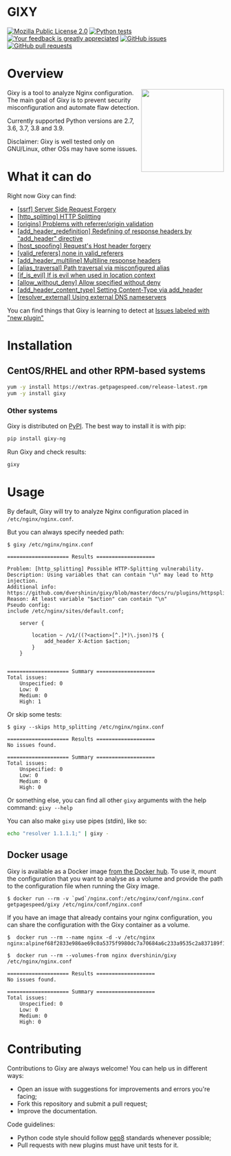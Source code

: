 GIXY
====
[![Mozilla Public License 2.0](https://img.shields.io/github/license/dvershinin/gixy.svg?style=flat-square)](https://github.com/dvershinin/gixy/blob/master/LICENSE)
[![Python tests](https://github.com/dvershinin/gixy/actions/workflows/pythonpackage.yml/badge.svg)](https://github.com/dvershinin/gixy/actions/workflows/pythonpackage.yml)
[![Your feedback is greatly appreciated](https://img.shields.io/maintenance/yes/2023.svg?style=flat-square)](https://github.com/dvershinin/gixy/issues/new)
[![GitHub issues](https://img.shields.io/github/issues/dvershinin/gixy.svg?style=flat-square)](https://github.com/dvershinin/gixy/issues)
[![GitHub pull requests](https://img.shields.io/github/issues-pr/dvershinin/gixy.svg?style=flat-square)](https://github.com/dvershinin/gixy/pulls)

# Overview
<img align="right" width="192" height="192" src="/docs/logo.png">

Gixy is a tool to analyze Nginx configuration.
The main goal of Gixy is to prevent security misconfiguration and automate flaw detection.

Currently supported Python versions are 2.7, 3.6, 3.7, 3.8 and 3.9.

Disclaimer: Gixy is well tested only on GNU/Linux, other OSs may have some issues.

# What it can do
Right now Gixy can find:
  * [[ssrf] Server Side Request Forgery](https://github.com/dvershinin/gixy/blob/master/docs/en/plugins/ssrf.md)
  * [[http_splitting] HTTP Splitting](https://github.com/dvershinin/gixy/blob/master/docs/en/plugins/httpsplitting.md)
  * [[origins] Problems with referrer/origin validation](https://github.com/dvershinin/gixy/blob/master/docs/en/plugins/origins.md)
  * [[add_header_redefinition] Redefining of response headers by  "add_header" directive](https://github.com/dvershinin/gixy/blob/master/docs/en/plugins/addheaderredefinition.md)
  * [[host_spoofing] Request's Host header forgery](https://github.com/dvershinin/gixy/blob/master/docs/en/plugins/hostspoofing.md)
  * [[valid_referers] none in valid_referers](https://github.com/dvershinin/gixy/blob/master/docs/en/plugins/validreferers.md)
  * [[add_header_multiline] Multiline response headers](https://github.com/dvershinin/gixy/blob/master/docs/en/plugins/addheadermultiline.md)
  * [[alias_traversal] Path traversal via misconfigured alias](https://github.com/dvershinin/gixy/blob/master/docs/en/plugins/aliastraversal.md)
  * [[if_is_evil] If is evil when used in location context](https://github.com/dvershinin/gixy/blob/master/docs/en/plugins/if_is_evil.md)
  * [[allow_without_deny] Allow specified without deny](https://github.com/dvershinin/gixy/blob/master/docs/en/plugins/aliastraversal.md)
  * [[add_header_content_type] Setting Content-Type via add_header](https://github.com/dvershinin/gixy/blob/master/docs/en/plugins/aliastraversal.md)
  * [[resolver_external] Using external DNS nameservers](https://blog.zorinaq.com/nginx-resolver-vulns/)

You can find things that Gixy is learning to detect at [Issues labeled with "new plugin"](https://github.com/dvershinin/gixy/issues?q=is%3Aissue+is%3Aopen+label%3A%22new+plugin%22)

# Installation

## CentOS/RHEL and other RPM-based systems

```bash
yum -y install https://extras.getpagespeed.com/release-latest.rpm
yum -y install gixy
```
### Other systems

Gixy is distributed on [PyPI](https://pypi.python.org/pypi/gixy-ng). The best way to install it is with pip:

```bash
pip install gixy-ng
```

Run Gixy and check results:
```bash
gixy
```

# Usage
By default, Gixy will try to analyze Nginx configuration placed in `/etc/nginx/nginx.conf`.

But you can always specify needed path:
```
$ gixy /etc/nginx/nginx.conf

==================== Results ===================

Problem: [http_splitting] Possible HTTP-Splitting vulnerability.
Description: Using variables that can contain "\n" may lead to http injection.
Additional info: https://github.com/dvershinin/gixy/blob/master/docs/ru/plugins/httpsplitting.md
Reason: At least variable "$action" can contain "\n"
Pseudo config:
include /etc/nginx/sites/default.conf;

	server {

		location ~ /v1/((?<action>[^.]*)\.json)?$ {
			add_header X-Action $action;
		}
	}


==================== Summary ===================
Total issues:
    Unspecified: 0
    Low: 0
    Medium: 0
    High: 1
```

Or skip some tests:
```
$ gixy --skips http_splitting /etc/nginx/nginx.conf

==================== Results ===================
No issues found.

==================== Summary ===================
Total issues:
    Unspecified: 0
    Low: 0
    Medium: 0
    High: 0
```

Or something else, you can find all other `gixy` arguments with the help command: `gixy --help`

You can also make `gixy` use pipes (stdin), like so:

```bash
echo "resolver 1.1.1.1;" | gixy -
```

## Docker usage

Gixy is available as a Docker image [from the Docker hub](https://hub.docker.com/r/getpagespeed/gixy/). To
use it, mount the configuration that you want to analyse as a volume and provide the path to the
configuration file when running the Gixy image.
```
$ docker run --rm -v `pwd`/nginx.conf:/etc/nginx/conf/nginx.conf getpagespeed/gixy /etc/nginx/conf/nginx.conf
```

If you have an image that already contains your nginx configuration, you can share the configuration
with the Gixy container as a volume.
```
$  docker run --rm --name nginx -d -v /etc/nginx
nginx:alpinef68f2833e986ae69c0a5375f9980dc7a70684a6c233a9535c2a837189f14e905

$  docker run --rm --volumes-from nginx dvershinin/gixy /etc/nginx/nginx.conf

==================== Results ===================
No issues found.

==================== Summary ===================
Total issues:
    Unspecified: 0
    Low: 0
    Medium: 0
    High: 0

```

# Contributing
Contributions to Gixy are always welcome! You can help us in different ways:
  * Open an issue with suggestions for improvements and errors you're facing;
  * Fork this repository and submit a pull request;
  * Improve the documentation.

Code guidelines:
  * Python code style should follow [pep8](https://www.python.org/dev/peps/pep-0008/) standards whenever possible;
  * Pull requests with new plugins must have unit tests for it.
